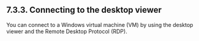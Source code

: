 ## 7.3.3. Connecting to the desktop viewer

You can connect to a Windows virtual machine (VM) by using the desktop viewer and the Remote Desktop Protocol (RDP).


